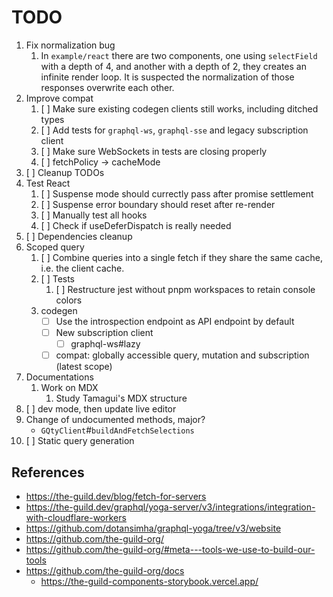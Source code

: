 # TODO

1. Fix normalization bug
   1. In `example/react` there are two components, one using `selectField` with a depth of 4, and another with a depth of 2, they creates an infinite render loop. It is suspected the normalization of those responses overwrite each other.
1. Improve compat
   1. [ ] Make sure existing codegen clients still works, including ditched types
   1. [ ] Add tests for `graphql-ws`, `graphql-sse` and legacy subscription client
   1. [ ] Make sure WebSockets in tests are closing properly
   1. [ ] fetchPolicy -> cacheMode
1. [ ] Cleanup TODOs
1. Test React
   1. [ ] Suspense mode should currectly pass after promise settlement
   1. [ ] Suspense error boundary should reset after re-render
   1. [ ] Manually test all hooks
   1. [ ] Check if useDeferDispatch is really needed
1. [ ] Dependencies cleanup
1. Scoped query
   1. [ ] Combine queries into a single fetch if they share the same cache, i.e. the client cache.
   1. [ ] Tests
      1. [ ] Restructure jest without pnpm workspaces to retain console colors
   1. codegen
      - [ ] Use the introspection endpoint as API endpoint by default
      - [ ] New subscription client
        - [ ] graphql-ws#lazy
      - [ ] compat: globally accessible query, mutation and subscription (latest scope)
1. Documentations
   1. Work on MDX
      1. Study Tamagui's MDX structure
1. [ ] dev mode, then update live editor
1. Change of undocumented methods, major?
   - `GQtyClient`#`buildAndFetchSelections`
1. [ ] Static query generation

## References

- <https://the-guild.dev/blog/fetch-for-servers>
- <https://the-guild.dev/graphql/yoga-server/v3/integrations/integration-with-cloudflare-workers>
- <https://github.com/dotansimha/graphql-yoga/tree/v3/website>
- <https://github.com/the-guild-org/>
- <https://github.com/the-guild-org/#meta---tools-we-use-to-build-our-tools>
- <https://github.com/the-guild-org/docs>
  - <https://the-guild-components-storybook.vercel.app/>

